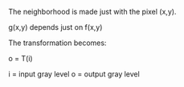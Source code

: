 The neighborhood is made just with the pixel (x,y).

g(x,y) depends just on f(x,y)

The transformation becomes:

o = T(i)

i = input gray level
o = output gray level
